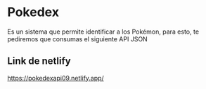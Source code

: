 # Pokedex
Es un sistema que permite identificar a los Pokémon, para esto, te pediremos que consumas el siguiente API JSON

## Link de netlify

https://pokedexapi09.netlify.app/
